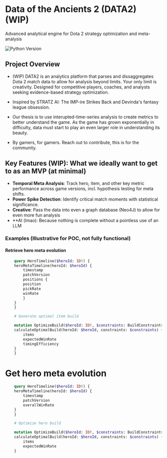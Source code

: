 
# Data of the Ancients 2 (DATA2) (WIP)

Advanced analytical engine for Dota 2 strategy optimization and meta-analysis

![Python Version](https://img.shields.io/badge/python-3.10%2B-blue)

## Project Overview

- (WIP) DATA2 is an analytics platform that parses and dissaggregates Dota 2 match data to allow for analysis beyond limits. Your only limit is creativity. Designed for competitive players, coaches, and analysts seeking evidence-based strategy optimization.

- Inspired by STRATZ AI: The IMP-ire Strikes Back and Devinda's fantasy league obsession.

- Our thesis is to use interupted-time-series analysis to create metrics to better understand the game. As the game has grown exponentially in difficulty, data must start to play an even larger role in understanding its beauty. 

- By gamers, for gamers. Reach out to contribute, this is for the community.

## Key Features (WIP): What we ideally want to get to as an MVP (at minimal)  

- **Temporal Meta Analysis**: Track hero, item, and other key metric performance across game versions, incl. hypothesis testing for meta shifts.  
- **Power Spike Detection**: Identify critical match moments with statistical significance.  
- **Creative**: Pass the data into even a graph database (Neo4J) to allow for even more fun analysis
- **AI (lmao): Because nothing is complete without a pointless use of an LLM

### Examples (Illustrative for POC, not fully functional)

#### Retrieve hero meta evolution

```graphql
    query HeroTimeline($heroId: ID!) {
    heroMetaTimeline(heroId: $heroId) {
        timestamp
        patchVersion
        positions {
        position
        pickRate
        winRate
        }
    }
    }

    # Generate optimal item build

    mutation OptimizeBuild($heroId: ID!, $constraints: BuildConstraints!) {
    calculateOptimalBuild(heroId: $heroId, constraints: $constraints) {
        items
        expectedWinRate
        timingEfficiency
    }
    }
```

# Get hero meta evolution

```graphql
    query HeroTimeline($heroId: ID!) {
    heroMetaTimeline(heroId: $heroId) {
        timestamp
        patchVersion
        overallWinRate
    }
    }

    # Optimize hero build

    mutation OptimizeBuild($heroId: ID!, $constraints: BuildConstraints!) {
    calculateOptimalBuild(heroId: $heroId, constraints: $constraints) {
        items
        expectedWinRate
    }
```
